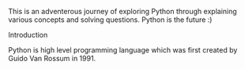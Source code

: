This is an adventerous journey of exploring Python through explaining various concepts and solving questions. Python is the future :)

Introduction

Python is high level programming language which was first created by Guido Van Rossum in 1991.
